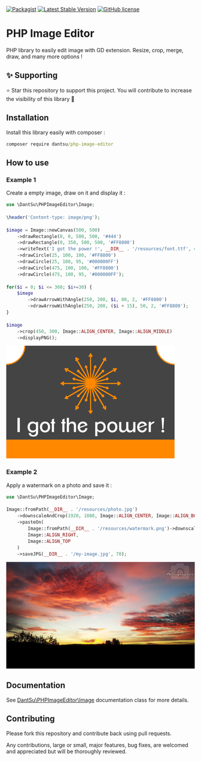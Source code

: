 [![Packagist](https://img.shields.io/packagist/dt/DantSu/php-image-editor.svg)](https://packagist.org/packages/DantSu/php-image-editor)
[![Latest Stable Version](https://poser.pugx.org/DantSu/php-image-editor/v/stable)](https://packagist.org/packages/DantSu/php-image-editor)
[![GitHub license](https://img.shields.io/github/license/DantSu/php-image-editor.svg)](https://github.com/DantSu/php-image-editor/blob/master/LICENSE)

# PHP Image Editor

PHP library to easily edit image with GD extension. Resize, crop, merge, draw, and many more options !

## ✨ Supporting

⭐ Star this repository to support this project. You will contribute to increase the visibility of this library 🙂

## Installation

Install this library easily with composer :

```cmd
composer require dantsu/php-image-editor
```

## How to use

### Example 1

Create a empty image, draw on it and display it :

```php
use \DantSu\PHPImageEditor\Image;

\header('Content-type: image/png');

$image = Image::newCanvas(500, 500)
    ->drawRectangle(0, 0, 500, 500, '#444')
    ->drawRectangle(0, 350, 500, 500, '#FF8800')
    ->writeText('I got the power !', __DIR__ . '/resources/font.ttf', 40, '#FFFFFF', Image::ALIGN_CENTER, 310)
    ->drawCircle(25, 100, 100, '#FF8800')
    ->drawCircle(25, 100, 95, '#000000FF')
    ->drawCircle(475, 100, 100, '#FF8800')
    ->drawCircle(475, 100, 95, '#000000FF');

for($i = 0; $i <= 360; $i+=30) {
    $image
        ->drawArrowWithAngle(250, 200, $i, 80, 2, '#FF8800')
        ->drawArrowWithAngle(250, 200, ($i + 15), 50, 2, '#FF8800');
}

$image
    ->crop(450, 300, Image::ALIGN_CENTER, Image::ALIGN_MIDDLE)
    ->displayPNG();
```

![Sample 1](./src/samples/resources/sample1.png)


### Example 2

Apply a watermark on a photo and save it :

```php
use \DantSu\PHPImageEditor\Image;

Image::fromPath(__DIR__ . '/resources/photo.jpg')
    ->downscaleAndCrop(1920, 1080, Image::ALIGN_CENTER, Image::ALIGN_BOTTOM)
    ->pasteOn(
        Image::fromPath(__DIR__ . '/resources/watermark.png')->downscaleProportion(300, 300),
        Image::ALIGN_RIGHT,
        Image::ALIGN_TOP
    )
    ->saveJPG(__DIR__ . '/my-image.jpg', 70);
```

![Sample 2](./src/samples/resources/sample2.jpg)

## Documentation

See [DantSu\PHPImageEditor\Image](./docs/classes/DantSu/PHPImageEditor/Image.md) documentation class for more details.

## Contributing

Please fork this repository and contribute back using pull requests.

Any contributions, large or small, major features, bug fixes, are welcomed and appreciated but will be thoroughly reviewed.

